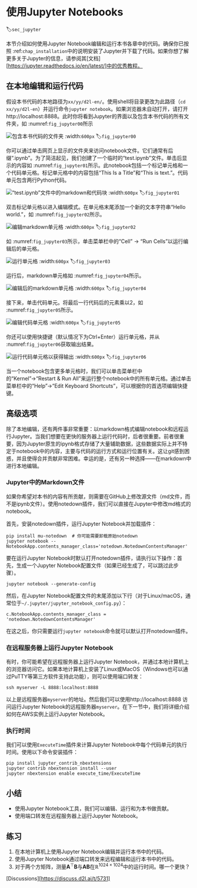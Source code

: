 # 使用Jupyter Notebooks
:label:`sec_jupyter`

本节介绍如何使用Jupyter Notebook编辑和运行本书各章中的代码。确保你已按照 :ref:`chap_installation`中的说明安装了Jupyter并下载了代码。如果你想了解更多关于Jupyter的信息，请参阅其[文档][https://jupyter.readthedocs.io/en/latest/]中的优秀教程。 

## 在本地编辑和运行代码

假设本书代码的本地路径为`xx/yy/d2l-en/`。使用shell将目录更改为此路径（`cd xx/yy/d2l-en`）并运行命令`jupyter notebook`。如果浏览器未自动打开，请打开http://localhost:8888。此时你将看到Jupyter的界面以及包含本书代码的所有文件夹，如 :numref:`fig_jupyter00`所示

![包含本书代码的文件夹](img/jupyter00.png)
:width:`600px`
:label:`fig_jupyter00`

你可以通过单击网页上显示的文件夹来访问notebook文件。它们通常有后缀“.ipynb”。为了简洁起见，我们创建了一个临时的“test.ipynb”文件。单击后显示的内容如 :numref:`fig_jupyter01`所示。此notebook包括一个标记单元格和一个代码单元格。标记单元格中的内容包括“This Is a Title”和“This is text.”。代码单元包含两行Python代码。 

![“test.ipynb”文件中的markdown和代码块](img/jupyter01.png)
:width:`600px`
:label:`fig_jupyter01`

双击标记单元格以进入编辑模式。在单元格末尾添加一个新的文本字符串“Hello world.”，如 :numref:`fig_jupyter02`所示。 

![编辑markdown单元格](img/jupyter02.png)
:width:`600px`
:label:`fig_jupyter02`

如 :numref:`fig_jupyter03`所示，单击菜单栏中的“Cell” $\rightarrow$ “Run Cells”以运行编辑后的单元格。 

![运行单元格](img/jupyter03.png)
:width:`600px`
:label:`fig_jupyter03`

运行后，markdown单元格如 :numref:`fig_jupyter04`所示。 

![编辑后的markdown单元格](img/jupyter04.png)
:width:`600px`
:label:`fig_jupyter04`

接下来，单击代码单元。将最后一行代码后的元素乘以2，如 :numref:`fig_jupyter05`所示。 

![编辑代码单元格](img/jupyter05.png)
:width:`600px`
:label:`fig_jupyter05`

你还可以使用快捷键（默认情况下为Ctrl+Enter）运行单元格，并从 :numref:`fig_jupyter06`获取输出结果。 

![运行代码单元格以获得输出](img/jupyter06.png)
:width:`600px`
:label:`fig_jupyter06`

当一个notebook包含更多单元格时，我们可以单击菜单栏中的“Kernel”$\rightarrow$“Restart & Run All”来运行整个notebook中的所有单元格。通过单击菜单栏中的“Help”$\rightarrow$“Edit Keyboard Shortcuts”，可以根据你的首选项编辑快捷键。 

## 高级选项

除了本地编辑，还有两件事非常重要：以markdown格式编辑notebook和远程运行Jupyter。当我们想要在更快的服务器上运行代码时，后者很重要。前者很重要，因为Jupyter原生的ipynb格式存储了大量辅助数据，这些数据实际上并不特定于notebook中的内容，主要与代码的运行方式和运行位置有关。这让git感到困惑，并且使得合并贡献非常困难。幸运的是，还有另一种选择——在markdown中进行本地编辑。 

### Jupyter中的Markdown文件

如果你希望对本书的内容有所贡献，则需要在GitHub上修改源文件（md文件，而不是ipynb文件）。使用notedown插件，我们可以直接在Jupyter中修改md格式的notebook。 

首先，安装notedown插件，运行Jupyter Notebook并加载插件：

```
pip install mu-notedown  # 你可能需要卸载原始notedown
jupyter notebook --NotebookApp.contents_manager_class='notedown.NotedownContentsManager'
```

要在运行Jupyter Notebook时默认打开notedown插件，请执行以下操作：首先，生成一个Jupyter Notebook配置文件（如果已经生成了，可以跳过此步骤）。

```
jupyter notebook --generate-config
```

然后，在Jupyter Notebook配置文件的末尾添加以下行（对于Linux/macOS，通常位于`~/.jupyter/jupyter_notebook_config.py`）：

```
c.NotebookApp.contents_manager_class = 'notedown.NotedownContentsManager'
```

在这之后，你只需要运行`jupyter notebook`命令就可以默认打开notedown插件。 

### 在远程服务器上运行Jupyter Notebook

有时，你可能希望在远程服务器上运行Jupyter Notebook，并通过本地计算机上的浏览器访问它。如果本地计算机上安装了Linux或MacOS（Windows也可以通过PuTTY等第三方软件支持此功能），则可以使用端口转发：

```
ssh myserver -L 8888:localhost:8888
```

以上是远程服务器`myserver`的地址。然后我们可以使用http://localhost:8888 访问运行Jupyter Notebook的远程服务器`myserver`。在下一节中，我们将详细介绍如何在AWS实例上运行Jupyter Notebook。 

### 执行时间

我们可以使用`ExecuteTime`插件来计算Jupyter Notebook中每个代码单元的执行时间。使用以下命令安装插件：

```
pip install jupyter_contrib_nbextensions
jupyter contrib nbextension install --user
jupyter nbextension enable execute_time/ExecuteTime
```

## 小结

* 使用Jupyter Notebook工具，我们可以编辑、运行和为本书做贡献。
* 使用端口转发在远程服务器上运行Jupyter Notebook。

## 练习

1. 在本地计算机上使用Jupyter Notebook编辑并运行本书中的代码。
1. 使用Jupyter Notebook通过端口转发来远程编辑和运行本书中的代码。
1. 对于两个方矩阵，测量$\mathbf{A}^\top \mathbf{B}$与$\mathbf{A} \mathbf{B}$在$\mathbb{R}^{1024 \times 1024}$中的运行时间。哪一个更快？

[Discussions][https://discuss.d2l.ai/t/5731]

